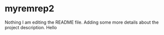 # myremrep2
Nothing
I am editing the README file. Adding some more details about the project description.
Hello
